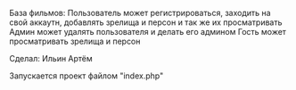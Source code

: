 База фильмов:
Пользователь может регистрироваться, заходить на свой аккаутн, добавлять зрелища и персон и так же их просматривать
Админ может удалять пользователя и делать его админом
Гость может просматривать зрелища и персон

Сделал: Ильин Артём

Запускается проект файлом "index.php"